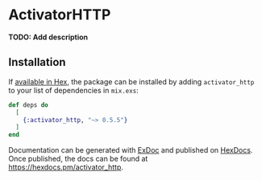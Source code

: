 # ActivatorHTTP

**TODO: Add description**

## Installation

If [available in Hex](https://hex.pm/docs/publish), the package can be installed
by adding `activator_http` to your list of dependencies in `mix.exs`:

```elixir
def deps do
  [
    {:activator_http, "~> 0.5.5"}
  ]
end
```

Documentation can be generated with [ExDoc](https://github.com/elixir-lang/ex_doc)
and published on [HexDocs](https://hexdocs.pm). Once published, the docs can
be found at <https://hexdocs.pm/activator_http>.

